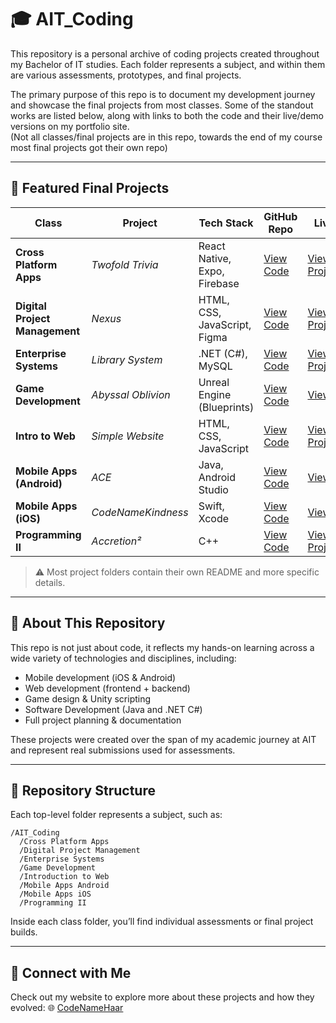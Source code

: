# 🎓 AIT_Coding

This repository is a personal archive of coding projects created throughout my Bachelor of IT studies. Each folder represents a subject, and within them are various assessments, prototypes, and final projects.

The primary purpose of this repo is to document my development journey and showcase the final projects from most classes. Some of the standout works are listed below, along with links to both the code and their live/demo versions on my portfolio site.<br>
(Not all classes/final projects are in this repo, towards the end of my course most final projects got their own repo)

---

## 🚀 Featured Final Projects

| Class                          | Project            | Tech Stack                         | GitHub Repo                                                                                                        | Live/Demo                                                            |
| ------------------------------ | ------------------ | ---------------------------------- | ------------------------------------------------------------------------------------------------------------------ | -------------------------------------------------------------------- |
| **Cross Platform Apps**        | _Twofold Trivia_   | React Native, Expo, Firebase       | [View Code](https://github.com/CodedBeats/AIT_Coding/tree/master/Cross%20Platform%20Apps/TwofoldTrivia)            | [View Project(W.I.P)](https://your-portfolio.com/projects/twofold-trivia)   |
| **Digital Project Management** | _Nexus_            | HTML, CSS, JavaScript, Figma | [View Code](https://github.com/CodedBeats/AIT_Coding/tree/master/Digital%20Project%20Management/Nexus)             | [View Project(W.I.P)](https://your-portfolio.com/projects/nexus)            |
| **Enterprise Systems**         | _Library System_   | .NET (C#), MySQL                  | [View Code](https://github.com/CodedBeats/AIT_Coding/tree/master/Enterprise%20Systems/Assessments/A3)              | [View Project(W.I.P)](https://your-portfolio.com/projects/library-system)   |
| **Game Development**           | _Abyssal Oblivion_ | Unreal Engine (Blueprints)              | [View Code](https://github.com/CodedBeats/AIT_Coding/tree/master/Game%20Development/AbyssalOblivion)                               | [View Project](https://www.codenamehaar.dev/projects/JMhFqfElpA2c2jkOhh6s) |
| **Intro to Web**               | _Simple Website_   | HTML, CSS, JavaScript              | [View Code](https://github.com/CodedBeats/AIT_Coding/tree/master/Introduction%20to%20Web/Assessment%203%20%26%204) | [View Project(W.I.P)](https://your-portfolio.com/projects/simple-website)   |
| **Mobile Apps (Android)**      | _ACE_              | Java, Android Studio               | [View Code](https://github.com/CodedBeats/AIT_Coding/tree/master/Mobile%20Apps%20Android/ACE)                      | [View Project](https://www.codenamehaar.dev/projects/pjaFIZ5MPZAwvNmlhLgp)              |
| **Mobile Apps (iOS)**          | _CodeNameKindness_ | Swift, Xcode                       | [View Code](https://github.com/CodedBeats/AIT_Coding/tree/master/Mobile%20Apps%20iOS/CodeNameKindness)             | [View Project](https://www.codenamehaar.dev/projects/QGJonEYybcyNRtLeYE6C) |
| **Programming II**             | _Accretion²_       | C++                       | [View Code](https://github.com/CodedBeats/AIT_Coding/tree/master/Programming%20II/Assessment%203/Accretion%5E2)    | [View Project(W.I.P)](https://your-portfolio.com/projects/accretion2)       |

> ⚠️ Most project folders contain their own README and more specific details.

---

## 🧠 About This Repository

This repo is not just about code, it reflects my hands-on learning across a wide variety of technologies and disciplines, including:

-   Mobile development (iOS & Android)
-   Web development (frontend + backend)
-   Game design & Unity scripting
-   Software Development (Java and .NET C#)
-   Full project planning & documentation

These projects were created over the span of my academic journey at AIT and represent real submissions used for assessments.

---

## 📁 Repository Structure

Each top-level folder represents a subject, such as:

```
/AIT_Coding
  /Cross Platform Apps
  /Digital Project Management
  /Enterprise Systems
  /Game Development
  /Introduction to Web
  /Mobile Apps Android
  /Mobile Apps iOS
  /Programming II
```

Inside each class folder, you’ll find individual assessments or final project builds.

---

## 🔗 Connect with Me

Check out my website to explore more about these projects and how they evolved:
🌐 [CodeNameHaar]([https://your-portfolio.com](https://www.codenamehaar.dev/))  
